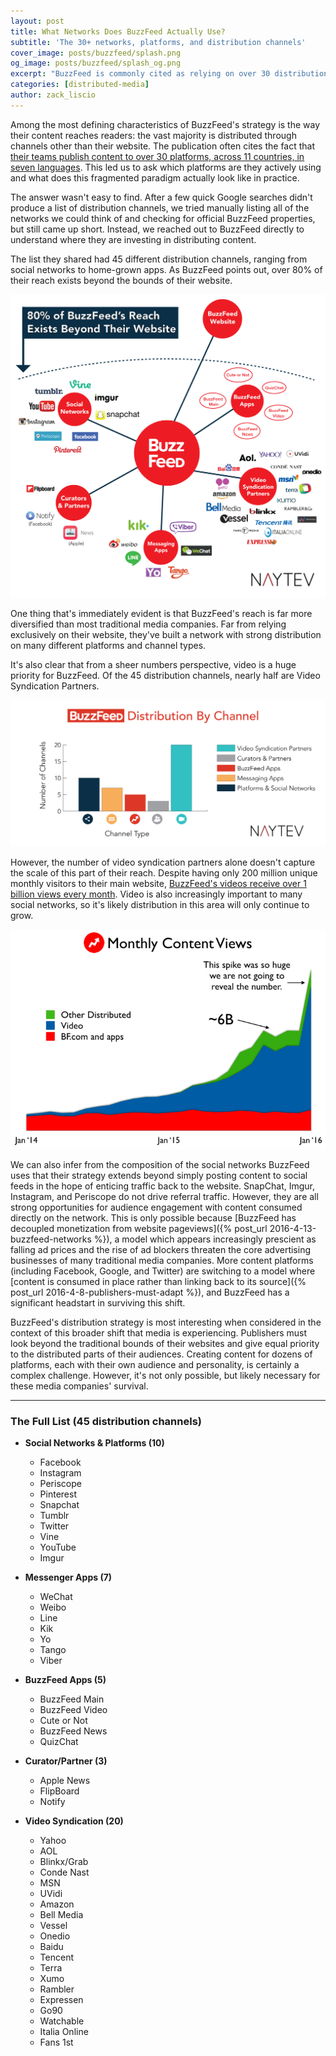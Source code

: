 ```yaml
---
layout: post
title: What Networks Does BuzzFeed Actually Use?
subtitle: 'The 30+ networks, platforms, and distribution channels'
cover_image: posts/buzzfeed/splash.png
og_image: posts/buzzfeed/splash_og.png
excerpt: "BuzzFeed is commonly cited as relying on over 30 distribution channels ranging from social networks to custom apps to reach its large, fragmented audience. Here are the platforms they actually use."
categories: [distributed-media]
author: zack_liscio
---
```


Among the most defining characteristics of BuzzFeed's strategy is the way their content reaches readers: the vast majority is distributed through channels other than their website. The publication often cites the fact that [their teams publish content to over 30 platforms, across 11 countries, in seven languages](http://www.buzzfeed.com/daozers/how-buzzfeed-thinks-about-data-and-some-charts-too). This led us to ask which platforms are they actively using and what does this fragmented paradigm actually look like in practice.

The answer wasn't easy to find. After a few quick Google searches didn't produce a list of distribution channels, we tried manually listing all of the networks we could think of and checking for official BuzzFeed properties, but still came up short. Instead, we reached out to BuzzFeed directly to understand where they are investing in distributing content.

The list they shared had 45 different distribution channels, ranging from social networks to home-grown apps. As BuzzFeed points out, over 80% of their reach exists beyond the bounds of their website.

<div class="full zoomable"><img src="/images/posts/buzzfeed/buzzfeed_networks.png"></div>

One thing that's immediately evident is that BuzzFeed's reach is far more diversified than most traditional media companies. Far from relying exclusively on their website, they've built a network with strong distribution on many different platforms and channel types.

It's also clear that from a sheer numbers perspective, video is a huge priority for BuzzFeed. Of the 45 distribution channels, nearly half are Video Syndication Partners. 

<div class="full zoomable"><img src="/images/posts/buzzfeed/buzzfeed_distribution.png"></div>

However, the number of video syndication partners alone doesn't capture the scale of this part of their reach. Despite having only 200 million unique monthly visitors to their main website, [BuzzFeed's videos receive over 1 billion views every month](http://www.buzzfeed.com/advertise/resources/overview). Video is also increasingly important to many social networks, so it's likely distribution in this area will only continue to grow.

<div class="full zoomable"><img src="/images/posts/buzzfeed/monthly_views.png"></div>

We can also infer from the composition of the social networks BuzzFeed uses that their strategy extends beyond simply posting content to social feeds in the hope of enticing traffic back to the website. SnapChat, Imgur, Instagram, and Periscope do not drive referral traffic. However, they are all strong opportunities for audience engagement with content consumed directly on the network. This is only possible because [BuzzFeed has decoupled monetization from website pageviews]({% post_url 2016-4-13-buzzfeed-networks %}), a model which appears increasingly prescient as falling ad prices and the rise of ad blockers threaten the core advertising businesses of many traditional media companies. More content platforms (including Facebook, Google, and Twitter) are switching to a model where [content is consumed in place rather than linking back to its source]({% post_url 2016-4-8-publishers-must-adapt %}), and BuzzFeed has a significant headstart in surviving this shift.

BuzzFeed's distribution strategy is most interesting when considered in the context of this broader shift that media is experiencing. Publishers must look beyond the traditional bounds of their websites and give equal priority to the distributed parts of their audiences. Creating content for dozens of platforms, each with their own audience and personality, is certainly a complex challenge. However, it's not only possible, but likely necessary for these media companies' survival.

-----

### The Full List (45 distribution channels)

* **Social Networks & Platforms (10)**
	* Facebook
	* Instagram
	* Periscope
	* Pinterest
	* Snapchat
	* Tumblr
	* Twitter
	* Vine
	* YouTube
	* Imgur

* **Messenger Apps (7)**
	* WeChat
	* Weibo
	* Line
	* Kik
	* Yo
	* Tango
	* Viber

* **BuzzFeed Apps (5)**
	* BuzzFeed Main
	* BuzzFeed Video
	* Cute or Not
	* BuzzFeed News
	* QuizChat

* **Curator/Partner (3)**
	* Apple News
	* FlipBoard
	* Notify

* **Video Syndication (20)**
	* Yahoo
	* AOL
	* Blinkx/Grab
	* Conde Nast
	* MSN
	* UVidi
	* Amazon
	* Bell Media
	* Vessel
	* Onedio
	* Baidu
	* Tencent
	* Terra
	* Xumo
	* Rambler
	* Expressen
	* Go90
	* Watchable
	* Italia Online
	* Fans 1st
